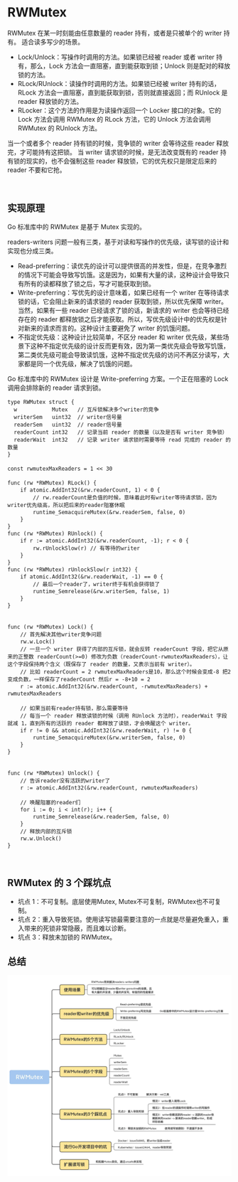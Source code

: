 # RWMutex
RWMutex 在某一时刻能由任意数量的 reader 持有，或者是只被单个的 writer 持有。
适合读多写少的场景。

- Lock/Unlock：写操作时调用的方法。如果锁已经被 reader 或者 writer 持有，那么，Lock 方法会一直阻塞，直到能获取到锁；Unlock 则是配对的释放锁的方法。
- RLock/RUnlock：读操作时调用的方法。如果锁已经被 writer 持有的话，RLock 方法会一直阻塞，直到能获取到锁，否则就直接返回；而 RUnlock 是 reader 释放锁的方法。
- RLocker：这个方法的作用是为读操作返回一个 Locker 接口的对象。它的 Lock 方法会调用 RWMutex 的 RLock 方法，它的 Unlock 方法会调用 RWMutex 的 RUnlock 方法。

当一个或者多个 reader 持有锁的时候，竞争锁的 writer 会等待这些 reader 释放完，才可能持有这把锁。
当 writer 请求锁的时候，是无法改变既有的 reader 持有锁的现实的，也不会强制这些 reader 释放锁，它的优先权只是限定后来的 reader 不要和它抢。

<br>

## 实现原理
Go 标准库中的 RWMutex 是基于 Mutex 实现的。

readers-writers 问题一般有三类，基于对读和写操作的优先级，读写锁的设计和实现也分成三类。
- Read-preferring：读优先的设计可以提供很高的并发性，但是，在竞争激烈的情况下可能会导致写饥饿。这是因为，如果有大量的读，这种设计会导致只有所有的读都释放了锁之后，写才可能获取到锁。
- Write-preferring：写优先的设计意味着，如果已经有一个 writer 在等待请求锁的话，它会阻止新来的请求锁的 reader 获取到锁，所以优先保障 writer。当然，如果有一些 reader 已经请求了锁的话，新请求的 writer 也会等待已经存在的 reader 都释放锁之后才能获取。所以，写优先级设计中的优先权是针对新来的请求而言的。这种设计主要避免了 writer 的饥饿问题。
- 不指定优先级：这种设计比较简单，不区分 reader 和 writer 优先级，某些场景下这种不指定优先级的设计反而更有效，因为第一类优先级会导致写饥饿，第二类优先级可能会导致读饥饿，这种不指定优先级的访问不再区分读写，大家都是同一个优先级，解决了饥饿的问题。

Go 标准库中的 RWMutex 设计是 Write-preferring 方案。一个正在阻塞的 Lock 调用会排除新的 reader 请求到锁。
```
type RWMutex struct {
  w           Mutex   // 互斥锁解决多个writer的竞争
  writerSem   uint32  // writer信号量
  readerSem   uint32  // reader信号量
  readerCount int32   // 记录当前 reader 的数量（以及是否有 writer 竞争锁）
  readerWait  int32   // 记录 writer 请求锁时需要等待 read 完成的 reader 的数量
}

const rwmutexMaxReaders = 1 << 30

func (rw *RWMutex) RLock() {
    if atomic.AddInt32(&rw.readerCount, 1) < 0 {
        // rw.readerCount是负值的时候，意味着此时有writer等待请求锁，因为writer优先级高，所以把后来的reader阻塞休眠
        runtime_SemacquireMutex(&rw.readerSem, false, 0)
    }
}
func (rw *RWMutex) RUnlock() {
    if r := atomic.AddInt32(&rw.readerCount, -1); r < 0 {
        rw.rUnlockSlow(r) // 有等待的writer
    }
}
func (rw *RWMutex) rUnlockSlow(r int32) {
    if atomic.AddInt32(&rw.readerWait, -1) == 0 {
        // 最后一个reader了，writer终于有机会获得锁了
        runtime_Semrelease(&rw.writerSem, false, 1)
    }
}


func (rw *RWMutex) Lock() {
    // 首先解决其他writer竞争问题
    rw.w.Lock()
    // 一旦一个 writer 获得了内部的互斥锁，就会反转 readerCount 字段，把它从原来的正整数 readerCount(>=0) 修改为负数（readerCount-rwmutexMaxReaders），让这个字段保持两个含义（既保存了 reader 的数量，又表示当前有 writer）。
    // 比如 readerCount = 2 rwmutexMaxReaders是10，那么这个时候会变成-8 把2变成负数，一样保存了readerCount 然后r = -8+10 = 2
    r := atomic.AddInt32(&rw.readerCount, -rwmutexMaxReaders) + rwmutexMaxReaders
    
    // 如果当前有reader持有锁，那么需要等待
    // 每当一个 reader 释放读锁的时候（调用 RUnlock 方法时），readerWait 字段就减 1，直到所有的活跃的 reader 都释放了读锁，才会唤醒这个 writer。
    if r != 0 && atomic.AddInt32(&rw.readerWait, r) != 0 {
        runtime_SemacquireMutex(&rw.writerSem, false, 0)
    }
}


func (rw *RWMutex) Unlock() {
    // 告诉reader没有活跃的writer了
    r := atomic.AddInt32(&rw.readerCount, rwmutexMaxReaders)
    
    // 唤醒阻塞的reader们
    for i := 0; i < int(r); i++ {
        runtime_Semrelease(&rw.readerSem, false, 0)
    }
    // 释放内部的互斥锁
    rw.w.Unlock()
}
```

<br>

## RWMutex 的 3 个踩坑点
- 坑点 1：不可复制。底层使用Mutex, Mutex不可复制，RWMutex也不可复制。
- 坑点 2：重入导致死锁。使用读写锁最需要注意的一点就是尽量避免重入，重入带来的死锁非常隐蔽，而且难以诊断。
- 坑点 3：释放未加锁的 RWMutex。


## 总结

<img src="pics/RWMutex.webp" />